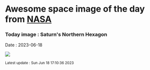 
# Awesome space image of the day from [NASA](https://api.nasa.gov/)

### Today image : Saturn's Northern Hexagon
Date : 2023-06-18

![](https://apod.nasa.gov/apod/image/2306/NorthSaturn_Cassini_960.jpg)

<small>Latest update : Sun Jun 18 17:10:36 2023</small>
        